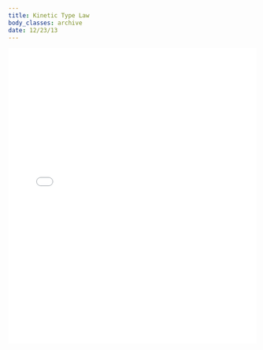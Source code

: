 ```yaml
---
title: Kinetic Type Law
body_classes: archive
date: 12/23/13
---
```


<div class="vendor" id="fit-vids">
<iframe style="width: 100%; height: 600px;" src="//player.vimeo.com/video/75510417" frameborder="0" webkitallowfullscreen mozallowfullscreen allowfullscreen></iframe>
</div>   

